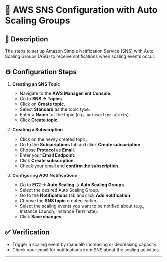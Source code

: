 # 📩 AWS SNS Configuration with Auto Scaling Groups

## 📝 Description

The steps to set up Amazon Simple Notification Service (SNS) with Auto Scaling Groups (ASG) to receive notifications when scaling events occur.

## ⚙️ Configuration Steps

1. **Creating an SNS Topic**

   - Navigate to the **AWS Management Console**.
   - Go to **SNS -> Topics**.
   - Click on **Create topic**.
   - Select **Standard** as the topic type.
   - Enter a **Name** for the topic (e.g., `autoscaling-alerts`).
   - Click **Create topic**.

2. **Creating a Subscription**

   - Click on the newly created topic.
   - Go to the **Subscriptions** tab and click **Create subscription**.
   - Choose **Protocol** as **Email**.
   - Enter your **Email Endpoint**.
   - Click **Create subscription**.
   - Check your email and **confirm the subscription**.

3. **Configuring ASG Notifications**
   - Go to **EC2 -> Auto Scaling -> Auto Scaling Groups**.
   - Select the desired Auto Scaling Group.
   - Go to the **Notifications** tab and click **Add notification**.
   - Choose the **SNS topic** created earlier.
   - Select the scaling events you want to be notified about (e.g., Instance Launch, Instance Terminate).
   - Click **Save changes**.

## ✅ Verification

- Trigger a scaling event by manually increasing or decreasing capacity.
- Check your email for notifications from SNS about the scaling activities.

---
